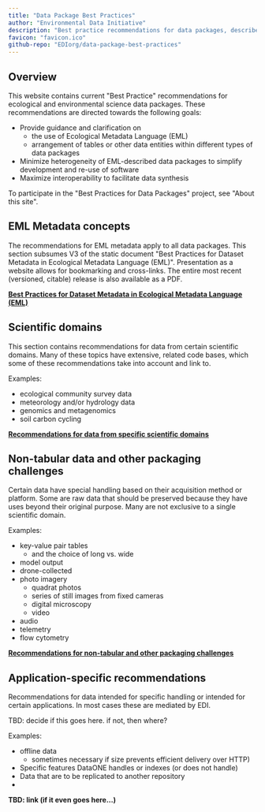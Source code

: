 ```yaml
--- 
title: "Data Package Best Practices"
author: "Environmental Data Initiative"
description: "Best practice recommendations for data packages, described by Ecological Metadata Language (EML)."
favicon: "favicon.ico"
github-repo: "EDIorg/data-package-best-practices"
---
```


## Overview
This website contains current \"Best Practice\" recommendations for ecological and environmental science data packages. These recommendations are directed towards the following goals:

- Provide guidance and clarification on
  - the use of Ecological Metadata Language (EML)
  - arrangement of tables or other data entities within different types of data packages
- Minimize heterogeneity of EML-described data packages to simplify development and re-use of software
- Maximize interoperability to facilitate data synthesis

To participate in the "Best Practices for Data Packages" project, see "About this site".


## EML Metadata concepts
The recommendations for EML metadata apply to all data packages. This section subsumes V3 of the static document "Best Practices for Dataset Metadata in Ecological Metadata Language (EML)". Presentation as a website allows for bookmarking and cross-links. The entire most recent (versioned, citable) release is also available as a PDF. 


 **[Best Practices for Dataset Metadata in Ecological Metadata Language (EML)](EMLmetadata/index.html)**
  
## Scientific domains
This section contains recommendations for data from certain scientific domains. Many of these topics have extensive, related code bases, which some of these recommendations take into account and link to. 

Examples:

- ecological community survey data
- meteorology and/or hydrology data
- genomics and metagenomics
- soil carbon cycling
  
**[Recommendations for data from specific scientific domains](scientific_domain/index.html)**
  
## Non-tabular data and other packaging challenges
Certain data have special handling based on their acquisition method or platform. Some are raw data that should be preserved because they have uses beyond their original purpose. Many are not exclusive to a single scientific domain. 

Examples:

- key-value pair tables 
  - and the choice of long vs. wide
- model output
- drone-collected
- photo imagery
  - quadrat photos
  - series of still images from fixed cameras
  - digital microscopy
  - video
- audio
- telemetry
- flow cytometry

**[Recommendations for non-tabular and other packaging challenges](non_tabular/index.html)**

## Application-specific recommendations
Recommendations for data intended for specific handling or intended for certain applications. In most cases these are mediated by EDI.

TBD: decide if this goes here. if not, then where?

Examples:

- offline data 
  - sometimes necessary if size prevents efficient delivery over HTTP)
- Specific features DataONE handles or indexes (or does not handle)
- Data that are to be replicated to another repository 
- 

**TBD: link (if it even goes here...)** 



